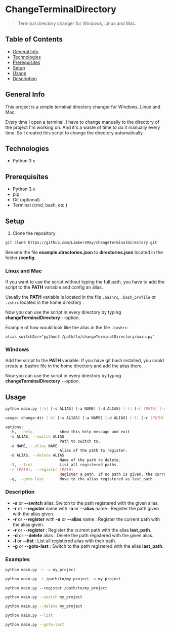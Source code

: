 # ChangeTerminalDirectory

> Terminal directory changer for Windows, Linux and Mac.

## Table of Contents
* [General Info](#general-info)
* [Technologies](#technologies)
* [Prerequisites](#prerequisites)
* [Setup](#setup)
* [Usage](#usage)
* [Description](#description)

## General Info
This project is a simple terminal directory changer for Windows, Linux and Mac.

Every time I open a terminal, I have to change manually to the directory of the project I'm working on.
And it's a waste of time to do it manually every time. So I created this script to change the directory automatically.

## Technologies
* Python 3.x

## Prerequisites
* Python 3.x
* pip
* Git (optional)
* Terminal (cmd, bash, etc.)

## Setup
1. Clone the repository
```sh
git clone https://github.com/LimbersMay/changeTerminalDirectory.git
```

Rename the file **example.directories.json** to **directories.json** located in the folder **/config**.

### Linux and Mac
If you want to use the script without typing the full path, you have to add the script to the **PATH** variable 
and config an alias.

Usually the **PATH** variable is located in the file `.bashrc`, `.bash_profile` or `.zshrc` located in the home directory .

Now you can use the script in every directory by typing **changeTerminalDirectory** --option.

Example of how would look like the alias in the file `.bashrc`:
```
alias switchDir="python3 /path/to/changeTerminalDirectory/main.py"
```

### Windows
Add the script to the **PATH** variable.
If you have git bash installed, you could create a .bashrc file in the home directory and add the alias there.

Now you can use the script in every directory by typing **changeTerminalDirectory** --option.

## Usage

```sh
python main.py [-h] [-s ALIAS] [-a NAME] [-d ALIAS] [-l] [-r [PATH] [-g]
```

```sh
usage: change-dir [-h] [-s ALIAS] [-a NAME] [-d ALIAS] [-l] [-r [PATH] [-g]

options:
  -h, --help            show this help message and exit
  -s ALIAS, --switch ALIAS
                        Path to switch to.
  -a NAME, --alias NAME
                        Alias of the path to register.
  -d ALIAS, --delete ALIAS
                        Name of the path to delete.
  -l, --list            List all registered paths.
  -r [PATH], --register [PATH]
                        Register a path. If no path is given, the current path will be registered. If no alias is given, the alias will be last_path.
  -g, --goto-last       Move to the alias registered as last_path
```

### Description
* **-s** or **--switch** alias: Switch to the path registered with the given alias.
* **-r** or **--register** name with  **-a** or **--alias** name : Register the path given with the alias given.
* **-r** or **--register** with  **-a** or **--alias** name : Register the current path with the alias given.
* **-r** or **--register** : Register the current path with the alias **last_path**.
* **-d** or **--delete** alias : Delete the path registered with the given alias.
* **-l** or **--list** : List all registered alias with their path.
* **-g** or **--goto-last** : Switch to the path registered with the alias **last_path**.

### Examples
```sh
python main.py -r -a my_project
```

```sh
python main.py -r /path/to/my_project -a my_project
```
```
python main.py --register /path/to/my_project
```

```sh
python main.py --switch my_project
```
```sh
python main.py --delete my_project
```
```sh
python main.py --list
```
```sh
python main.py --goto-last
```
